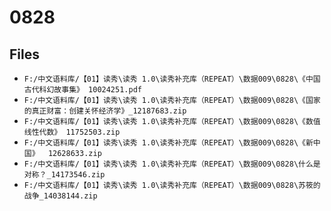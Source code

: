 # 0828

## Files

- `F:/中文语料库/【01】读秀\读秀 1.0\读秀补充库（REPEAT）\数据009\0828\《中国古代科幻故事集》 10024251.pdf`
- `F:/中文语料库/【01】读秀\读秀 1.0\读秀补充库（REPEAT）\数据009\0828\《国家的真正财富：创建关怀经济学》_12187683.zip`
- `F:/中文语料库/【01】读秀\读秀 1.0\读秀补充库（REPEAT）\数据009\0828\《数值线性代数》 11752503.zip`
- `F:/中文语料库/【01】读秀\读秀 1.0\读秀补充库（REPEAT）\数据009\0828\《新中国》  12628633.zip`
- `F:/中文语料库/【01】读秀\读秀 1.0\读秀补充库（REPEAT）\数据009\0828\什么是对称？_14173546.zip`
- `F:/中文语料库/【01】读秀\读秀 1.0\读秀补充库（REPEAT）\数据009\0828\苏筱的战争_14038144.zip`
